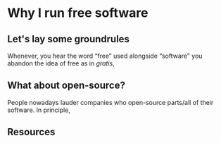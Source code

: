 # Why I run free software

## Let's lay some groundrules

Whenever, you hear the word &ldquo;free&rdquo; used alongside &ldquo;software&rdquo; you abandon the idea of free as in _gratis_, 

## What about open-source?

People nowadays lauder companies who open-source parts/all of their software. In principle, 

## Resources
